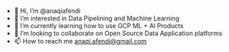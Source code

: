 - 👋 Hi, I’m @anaqiafendi
- 👀 I’m interested in Data Pipelining and Machine Learning
- 🌱 I’m currently learning how to use GCP ML + AI Products
- 💞️ I’m looking to collaborate on Open Source Data Application platforms
- 📫 How to reach me anaqi.afendi@gmail.com

<!---
anaqiafendi/anaqiafendi is a ✨ special ✨ repository because its `README.md` (this file) appears on your GitHub profile.
You can click the Preview link to take a look at your changes.
--->
